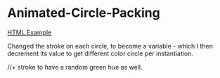 # Animated-Circle-Packing
[HTML Example](https://hgleocho.github.io/Animated-Circle-Packing)

Changed the stroke on each circle, to become a variable - which I then decrement its value to get different color circle per instantiation.

//+ stroke to have a random green hue as well.
